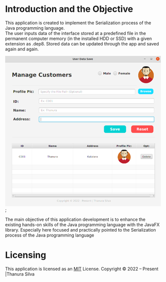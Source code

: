 # Introduction and the Objective

This application is created to implement the Serialization process of the Java programming language.  
The user inputs data of the interface stored at a predefined file in the permanent computer memory (in the installed HDD or SSD) with a  given extension as .dep8. 
Stored data can be updated through the app and saved again and again.


![This is image](/src/main/resources//assets/screenView.png);

The main objective of this application development is to enhance the existing hands-on skills of the Java programming language with the JavaFX library.
Especially here focused and practically pointed to the Serialization process of the Java programming language

# Licensing

This application is licensed as an [MIT](./License.txt) License. Copyright © 2022 – Present |Thanura Silva
